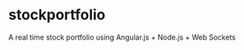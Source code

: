 stockportfolio
==============

A real time stock portfolio using Angular.js + Node.js + Web Sockets
